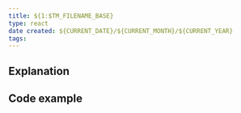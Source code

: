 ```yaml
---
title: ${1:$TM_FILENAME_BASE}
type: react
date created: ${CURRENT_DATE}/${CURRENT_MONTH}/${CURRENT_YEAR}
tags: 
---
```

## Explanation

## Code example
```

```